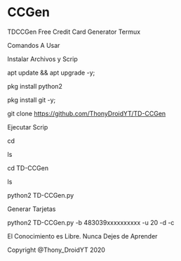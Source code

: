 # CCGen
TDCCGen Free Credit Card Generator Termux


Comandos A Usar

Instalar Archivos y Scrip

apt update && apt upgrade -y;

pkg install python2

pkg install git -y;

git clone https://github.com/ThonyDroidYT/TD-CCGen

Ejecutar Scrip

cd

ls

cd TD-CCGen

ls

python2 TD-CCGen.py

Generar Tarjetas 

python2 TD-CCGen.py -b 483039xxxxxxxxxx -u 20 -d -c

El Conocimiento es Libre. Nunca Dejes de Aprender

Copyright @Thony_DroidYT 2020
